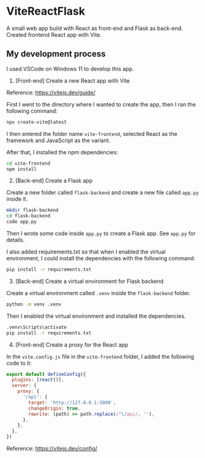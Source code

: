 # ViteReactFlask
A small web app build with React as front-end and Flask as back-end. Created frontend React app with Vite.

## My development process

I used VSCode on Windows 11 to develop this app.

1. \[Front-end\] Create a new React app with Vite

Reference: https://vitejs.dev/guide/

First I went to the directory where I wanted to create the app, then I ran the following command:
```bash
npx create-vite@latest
```

I then entered the folder name `vite-frontend`, selected React as the framework and JavaScript as the variant.

After that, I installed the npm dependencies:
```bash
cd vite-frontend
npm install
```

2. \[Back-end\] Create a Flask app

Create a new folder called `flask-backend` and create a new file called `app.py` inside it.

```bash
mkdir flask-backend
cd flask-backend
code app.py
```

Then I wrote some code inside `app.py` to create a Flask app. See `app.py` for details.

I also added requirements.txt so that when I enabled the virtual environment, I could install the dependencies with the following command:
```bash
pip install -r requirements.txt
```

3. \[Back-end\] Create a virtual environment for Flask backend

Create a virtual environment called `.venv` inside the `flask-backend` folder.
```bash
python -m venv .venv
```

Then I enabled the virtual environment and installed the dependencies.
```bash
.venv\Scripts\activate
pip install -r requirements.txt
```

4. \[Front-end\] Create a proxy for the React app

In the `vite.config.js` file in the `vite-frontend` folder, I added the following code to it:
```js
export default defineConfig({
  plugins: [react()],
  server: {
    proxy: {
      '/api': {
        target: 'http://127.0.0.1:5000',
        changeOrigin: true,
        rewrite: (path) => path.replace(/^\/api/, ''),
      },
    },
  },
})
```

Reference: https://vitejs.dev/config/

